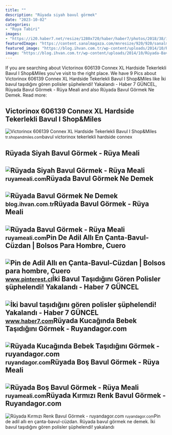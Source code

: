 ```yaml
---
title: ""
description: "Rüyada siyah bavul görmek"
date: "2023-10-02"
categories:
- "Ruya Tabiri"
images:
- "https://i20.haber7.net/resize/1280x720/haber/haber7/photos/2018/38/iki_bavul_tasidigini_goren_polisler_suphelendi_yakalandi_1537594281_0978.jpg"
featuredImage: "https://content.sanalmagaza.com/mnresize/920/920/sanalmagazan/victorinox-606139-connex-xl-hardside-tekerlekli-bavul-749ed.jpg"
featured_image: "https://blog.ihvan.com.tr/wp-content/uploads/2014/10/Rüyada-Bavul-Görmek-Ne-Demek.jpg"
image: "https://blog.ihvan.com.tr/wp-content/uploads/2014/10/Rüyada-Bavul-Görmek-Ne-Demek.jpg"
---
```


If you are searching about Victorinox 606139 Connex XL Hardside Tekerlekli Bavul I Shop&amp;Miles you've visit to the right place. We have 9 Pics about Victorinox 606139 Connex XL Hardside Tekerlekli Bavul I Shop&amp;Miles like İki bavul taşıdığını gören polisler şüphelendi! Yakalandı - Haber 7 GÜNCEL, Rüyada Bavul Görmek - Rüya Meali and also Rüyada Bavul Görmek Ne Demek. Read more:

Victorinox 606139 Connex XL Hardside Tekerlekli Bavul I Shop&amp;Miles
----------------------------------------------------------------------

 ![Victorinox 606139 Connex XL Hardside Tekerlekli Bavul I Shop&Miles](https://content.sanalmagaza.com/mnresize/920/920/sanalmagazan/victorinox-606139-connex-xl-hardside-tekerlekli-bavul-749ed.jpg) <small>tr.shopandmiles.com</small>bavul victorinox tekerlekli hardside connex

Rüyada Siyah Bavul Görmek - Rüya Meali
--------------------------------------

 ![Rüyada Siyah Bavul Görmek - Rüya Meali](http://ruyameali.com/wp-content/uploads/2018/12/siyah-bavul-tasidigini-gormek-1024x768.jpg) <small>ruyameali.com</small>Rüyada Bavul Görmek Ne Demek
----------------------------

 ![Rüyada Bavul Görmek Ne Demek](https://blog.ihvan.com.tr/wp-content/uploads/2014/10/Rüyada-Bavul-Görmek-Ne-Demek.jpg) <small>blog.ihvan.com.tr</small>Rüyada Bavul Görmek - Rüya Meali
--------------------------------

 ![Rüyada Bavul Görmek - Rüya Meali](http://ruyameali.com/wp-content/uploads/2017/05/Bavul.jpg) <small>ruyameali.com</small>Pin De Adil Allı En Çanta-Bavul-Cüzdan | Bolsos Para Hombre, Cuero
------------------------------------------------------------------

 ![Pin de Adil Allı en Çanta-Bavul-Cüzdan | Bolsos para hombre, Cuero](https://i.pinimg.com/originals/40/6b/c0/406bc0c6ea7428bbe89bcbf6194ddb31.jpg) <small>www.pinterest.cl</small>İki Bavul Taşıdığını Gören Polisler şüphelendi! Yakalandı - Haber 7 GÜNCEL
--------------------------------------------------------------------------

 ![İki bavul taşıdığını gören polisler şüphelendi! Yakalandı - Haber 7 GÜNCEL](https://i20.haber7.net/resize/1280x720/haber/haber7/photos/2018/38/iki_bavul_tasidigini_goren_polisler_suphelendi_yakalandi_1537594281_0978.jpg) <small>www.haber7.com</small>Rüyada Kucağında Bebek Taşıdığını Görmek - Ruyandagor.com
---------------------------------------------------------

 ![Rüyada Kucağında Bebek Taşıdığını Görmek - ruyandagor.com](https://images.ruyandagor.com/2017/04/kucaginda-bebek-tasidigini-gormek-2117.jpg) <small>ruyandagor.com</small>Rüyada Boş Bavul Görmek - Rüya Meali
------------------------------------

 ![Rüyada Boş Bavul Görmek - Rüya Meali](http://ruyameali.com/wp-content/uploads/2019/04/ruyada-bos-bavul-tasidigini-gormek-1024x682.jpg) <small>ruyameali.com</small>Rüyada Kırmızı Renk Bavul Görmek - Ruyandagor.com
-------------------------------------------------

 ![Rüyada Kırmızı Renk Bavul Görmek - ruyandagor.com](https://images.ruyandagor.com/2017/05/kirmizi-renk-bavul-gormek-2130.jpg) <small>ruyandagor.com</small>Pin de adil allı en çanta-bavul-cüzdan. Rüyada bavul görmek ne demek. İki bavul taşıdığını gören polisler şüphelendi! yakalandı
